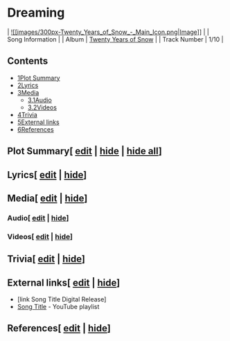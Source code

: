# Dreaming

| [![[images/300px-Twenty_Years_of_Snow_-_Main_Icon.png|Image]]](/wiki/File:Twenty_Years_of_Snow_-_Main_Icon.png) |
| Song Information |
| Album | [Twenty Years of Snow](/wiki/Twenty_Years_of_Snow "Twenty Years of Snow") |
| Track Number | 1/10 |

## Contents

- [1Plot Summary](#Plot_Summary)
- [2Lyrics](#Lyrics)
- [3Media](#Media)
  - [3.1Audio](#Audio)
  - [3.2Videos](#Videos)
- [4Trivia](#Trivia)
- [5External links](#External_links)
- [6References](#References)

## Plot Summary\[ [edit](/wiki/Dreaming?action=edit&section=1 "Edit section: Plot Summary") \| [hide](/wiki/Dreaming "Expand or collapse this section") \| [hide all](/wiki/Dreaming "Expand or collapse all sections on this page")\]

## Lyrics\[ [edit](/wiki/Dreaming?action=edit&section=2 "Edit section: Lyrics") \| [hide](/wiki/Dreaming "Expand or collapse this section")\]

## Media\[ [edit](/wiki/Dreaming?action=edit&section=3 "Edit section: Media") \| [hide](/wiki/Dreaming "Expand or collapse this section")\]

### Audio\[ [edit](/wiki/Dreaming?action=edit&section=4 "Edit section: Audio") \| [hide](/wiki/Dreaming "Expand or collapse this section")\]

### Videos\[ [edit](/wiki/Dreaming?action=edit&section=5 "Edit section: Videos") \| [hide](/wiki/Dreaming "Expand or collapse this section")\]

## Trivia\[ [edit](/wiki/Dreaming?action=edit&section=6 "Edit section: Trivia") \| [hide](/wiki/Dreaming "Expand or collapse this section")\]

## External links\[ [edit](/wiki/Dreaming?action=edit&section=7 "Edit section: External links") \| [hide](/wiki/Dreaming "Expand or collapse this section")\]

- \[link Song Title Digital Release\]
- [Song Title](https://www.youtube.com/playlist?list=playlistId) \- YouTube playlist

## References\[ [edit](/wiki/Dreaming?action=edit&section=8 "Edit section: References") \| [hide](/wiki/Dreaming "Expand or collapse this section")\]